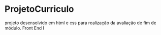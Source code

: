 # ProjetoCurriculo
projeto desensolvido em html e css para realização da avaliação de fim de módulo. Front End I
